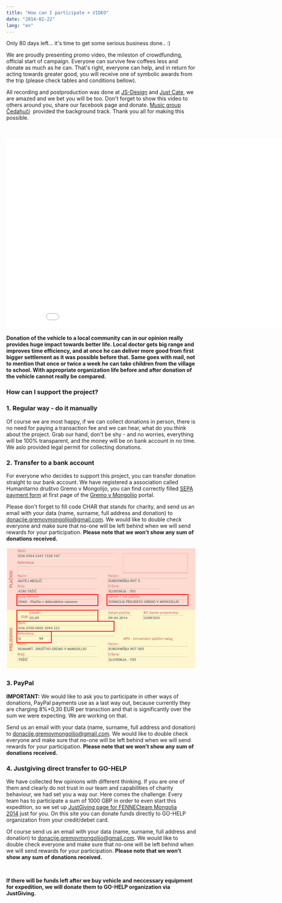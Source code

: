 ```yaml
---
title: "How can I participate + VIDEO"
date: "2014-02-22"
lang: "en"
---
```


Only 80 days left... it's time to get some serious business done.. :)

We are proudly presenting promo video, the mileston of crowdfunding, official start of campaign. Everyone can survive few coffees less and donate as much as he can. That's right, everyone can help, and in return for acting towards greater good, you will receive one of symbolic awards from the trip (please check tables and conditions bellow).

All recording and postproduction was done at [JS-Design](http://www.js-design.si/ "JS-Design") and [Just Cate](http://www.just-cate.com/ "Just Cate"), we are amazed and we bet you will be too. Don't forget to show this video to others around you, share our facebook page and donate. [Music group Čedahuči](http://cedahuci.com/ "Čedahuči")  provided the background track. Thank you all for making this possible.

 

<iframe src="//www.youtube.com/embed/Y0BgGd503TA" width="900" height="506" frameborder="0" allowfullscreen="allowfullscreen"></iframe>

**Donation of the vehicle to a local community can in our opinion really provides huge impact towards better life. Local doctor gets big range and improves time efficiency, and at once he can deliver more good from first bigger settlement as it was possible before that. Same goes with mail, not to mention that once or twice a week he can take children from the village to school. With appropriate organization life before and after donation of the vehicle cannot really be compared.**

### How can I support the project?

### 1. Regular way - do it manually

Of course we are most happy, if we can collect donations in person, there is no need for paying a transaction fee and we can hear, what do you think about the project. Grab our hand, don't be shy - and no worries, everything will be 100% transparent, and the money will be on bank account in no time. We aslo provided legal permit for collecting donations.

### 2. Transfer to a bank account

For everyone who decides to support this project, you can transfer donation straight to our bank account. We have registered a association called Humanitarno društvo Gremo v Mongolijo, you can find correctly filled [SEPA payment form](http://gremovmongolijo.com/wp-content/uploads/2014/04/08042014_SEPA_case.jpg) at first page of the [Gremo v Mongolijo](http://gremovmongolijo.com) portal.

Please don't forget to fill code CHAR that stands for charity, and send us an email with your data (name, surname, full address and donation) to [donacije.gremovmongolijo@gmail.com](mailto:donacije.gremovmongolijo@gmail.com). We would like to double check everyone and make sure that no-one will be left behind when we will send rewards for your participation. **Please note that we won't show any sum of donations received.**

![08042014_SEPA_case](../images/08042014_SEPA_case.jpg)

### 3\. PayPal

**IMPORTANT:** We would like to ask you to participate in other ways of donations, PayPal payments use as a last way out, because currently they are charging 8%+0,30 EUR per transction and that is significantly over the sum we were expecting. We are working on that.

Send us an email with your data (name, surname, full address and donation) to [donacije.gremovmongolijo@gmail.com](mailto:donacije.gremovmongolijo@gmail.com). We would like to double check everyone and make sure that no-one will be left behind when we will send rewards for your participation. **Please note that we won't show any sum of donations received.**

### 4\. Justgiving direct transfer to GO-HELP

We have collected few opinions with different thinking. If you are one of them and clearly do not trust in our team and capabilities of charity behaviour, we had set you a way our. Here comes the challenge: Every team has to participate a sum of 1000 GBP in order to even start this expedition, so we set up [JustGiving page for FENNECteam Mongolia 2014](https://www.justgiving.com/FENNECteam-Mongolia-2014) just for you. On this site you can donate funds directly to GO-HELP organization from your credit/debet card.

Of course send us an email with your data (name, surname, full address and donation) to [donacije.gremovmongolijo@gmail.com](mailto:donacije.gremovmongolijo@gmail.com). We would like to double check everyone and make sure that no-one will be left behind when we will send rewards for your participation. **Please note that we won't show any sum of donations received.**

 

**If there will be funds left after we buy vehicle and neccessary equipment for expedition, we will donate them to GO-HELP organization via JustGiving.**
